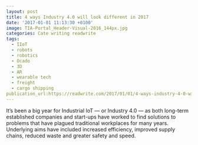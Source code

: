 ```yaml
---
layout: post
title: 4 ways Industry 4.0 will look different in 2017
date: '2017-01-01 11:13:30 +0100'
image: TIA-Portal_Header-Visual-2016_144px.jpg
categories: Cate writing readwrite
tags:
  - IIoT
  - robots
  - robotics
  - Ocado
  - 3D
  - AR
  - wearable tech
  - freight
  - cargo shipping
publication_url:https://readwrite.com/2017/01/01/4-ways-industry-4-0-will-look-different-in-2017-il1/
---
```

It’s been a big year for Industrial IoT — or Industry 4.0 — as both long-term established companies and start-ups have worked to find solutions to problems that have plagued traditional workplaces for many years. Underlying aims have included increased efficiency, improved supply chains, reduced waste and greater safety and speed.
